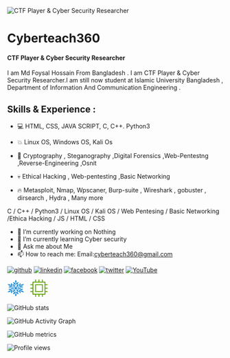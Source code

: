 
![CTF Player & Cyber Security Researcher](https://pbs.twimg.com/profile_banners/1332914905238761474/1613647190/1080x360)
# Cyberteach360
#### CTF Player & Cyber Security Researcher

I am Md Foysal Hossain From Bangladesh . I am CTF Player & Cyber Security Researcher.I am still now student at Islamic University Bangladesh , Department of Information And Communication Engineering .

## Skills & Experience : 
* :computer:
           HTML,
           CSS,
           JAVA SCRIPT,
           C,
           C++.
           Python3
* :collision:
           Linux OS,
           Windows OS,
           Kali Os
 * :muscle: Cryptography , Steganography ,Digital Forensics ,Web-Pentestng ,Reverse-Engineering ,Osnit
 * :skull: Ethical Hacking , Web-pentesting ,Basic Networking 
     
           
 * :fire:
       Metasploit,
       Nmap,
       Wpscaner,
       Burp-suite ,
       Wireshark ,
       gobuster ,
       dirsearch ,
       Hydra ,
       Many more 
       
       

C / C++ / Python3 / Linux OS / Kali OS / Web Pentesing / Basic Networking /Ethica Hacking / JS / HTML / CSS

- 🔭 I’m currently working on Nothing 
- 🌱 I’m currently learning Cyber security 
- 💬 Ask me about Me  
- 📫 How to reach me: Email:cyberteach360@gmail.com 


[<img src='https://cdn.jsdelivr.net/npm/simple-icons@3.0.1/icons/github.svg' alt='github' height='40'>](https://github.com/cyberteach360)  [<img src='https://cdn.jsdelivr.net/npm/simple-icons@3.0.1/icons/linkedin.svg' alt='linkedin' height='40'>](https://www.linkedin.com/in/foysal-hossain-b0b0b2193/)  [<img src='https://cdn.jsdelivr.net/npm/simple-icons@3.0.1/icons/facebook.svg' alt='facebook' height='40'>](https://www.facebook.com/foysalahammad.farabi)  [<img src='https://cdn.jsdelivr.net/npm/simple-icons@3.0.1/icons/twitter.svg' alt='twitter' height='40'>](https://twitter.com/cyberteach3601)  [<img src='https://cdn.jsdelivr.net/npm/simple-icons@3.0.1/icons/youtube.svg' alt='YouTube' height='40'>](https://www.youtube.com/channel/c/CyberTeach360)  

<a href='https://archiveprogram.github.com/'><img src='https://raw.githubusercontent.com/acervenky/animated-github-badges/master/assets/acbadge.gif' width='40' height='40'></a> <a href='https://docs.github.com/en/developers'><img src='https://raw.githubusercontent.com/acervenky/animated-github-badges/master/assets/devbadge.gif' width='40' height='40'></a> 

![GitHub stats](https://github-readme-stats.vercel.app/api?username=cyberteach360&show_icons=true)  

![GitHub Activity Graph](https://activity-graph.herokuapp.com/graph?username=cyberteach360)  

![GitHub metrics](https://metrics.lecoq.io/cyberteach360)  

![Profile views](https://gpvc.arturio.dev/cyberteach360)  
